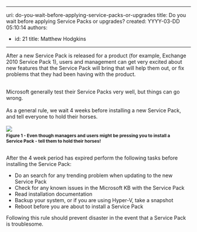 

---
uri: do-you-wait-before-applying-service-packs-or-upgrades
title: Do you wait before applying Service Packs or upgrades?
created: YYYY-03-DD 05:10:14
authors:
  - id: 21
    title: Matthew Hodgkins
---




<span class='intro'> After a new Service Pack is released for a product (for example, Exchange 2010 Service Pack 1), users and management can get very excited about new features that the Service Pack will bring that will help them out, or fix problems that they had been having with the product.
<div><br>
</div>
<div>
<div>Microsoft generally test their Service Packs very well, but things can go wrong.</div>
<div><br>
</div>
<div>As a general rule, we wait 4 weeks before installing a new Service Pack, and tell everyone to hold their horses.</div>
</div>
 </span>


  <div>
<br>
</div>
<div>
<div>
<div><span><img src="/PublishingImages/holdyourhorses.jpg" /></span><br>
</div>
<div><span class="ms-rtecustom-figurenormal" style="margin-top&#58;3px;margin-right&#58;10px;margin-bottom&#58;10px;margin-left&#58;0px;display&#58;block;font-weight&#58;bold;font-size&#58;12px;padding-top&#58;0px;padding-right&#58;0px;padding-bottom&#58;3px;padding-left&#58;0px;">Figure 1 - Even though managers and users might be pressing you to install a Service Pack - tell them to hold their horses!</span></div>
<div>
<div><br>
</div>
<div>After the 4 week period has expired perform the following tasks before installing the Service Pack&#58;</div>
</div>
</div>
<div>
<ul>
    <li>Do an search for any trending problem when updating to the new Service Pack&#160;</li>
    <li>Check for any known issues in the Microsoft KB with the Service Pack</li>
    <li>Read installation documentation</li>
    <li>Backup your system, or if you are using Hyper-V, take a snapshot</li>
    <li>Reboot before you are about to install a Service Pack</li>
</ul>
<div>Following this rule should prevent disaster in the event that a Service Pack is troublesome.</div>
</div>
</div>



